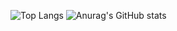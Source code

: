 ![Top Langs](https://github-readme-stats.vercel.app/api/top-langs/?username=danielLeiteSilva&theme=radical&langs_count=10&layout=compact&card_width=400)
![Anurag's GitHub stats](https://github-readme-stats.vercel.app/api?username=danielLeiteSilva&show_icons=true&theme=radical)
